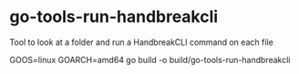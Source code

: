 # go-tools-run-handbreakcli
Tool to look at a folder and run a HandbreakCLI command on each file


GOOS=linux GOARCH=amd64 go build -o build/go-tools-run-handbreakcli